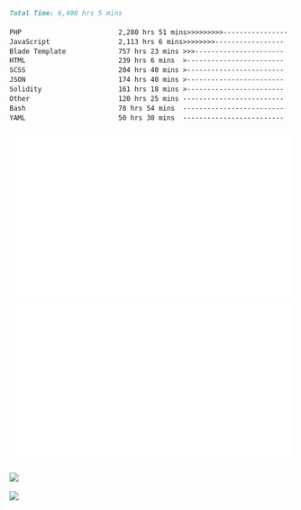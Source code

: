 <!--START_SECTION:waka-->

```markdown
Total Time: 6,408 hrs 5 mins

PHP                        2,280 hrs 51 mins>>>>>>>>>----------------   34.94 %
JavaScript                 2,113 hrs 6 mins>>>>>>>>-----------------   32.37 %
Blade Template             757 hrs 23 mins >>>----------------------   11.60 %
HTML                       239 hrs 6 mins  >------------------------   03.66 %
SCSS                       204 hrs 40 mins >------------------------   03.13 %
JSON                       174 hrs 40 mins >------------------------   02.68 %
Solidity                   161 hrs 18 mins >------------------------   02.47 %
Other                      120 hrs 25 mins -------------------------   01.84 %
Bash                       78 hrs 54 mins  -------------------------   01.21 %
YAML                       50 hrs 30 mins  -------------------------   00.77 %
```

<!--END_SECTION:waka-->

![](https://raw.githubusercontent.com/DrMaxis/github-stats-transparent/output/generated/overview.svg)
![](https://raw.githubusercontent.com/DrMaxis/github-stats-transparent/output/generated/languages.svg)

![](https://git-readme-stats-drmaxis-projects.vercel.app/api?username=drmaxis&show_icons=true&theme=outrun&count_private=true&show=reviews,discussions_started,discussions_answered,prs_merged,prs_merged_percentage&custom_title=2024%20Github%20Rank)
 
<a href="https://count.getloli.com/"><img src="https://count.getloli.com/get/@:maxis-the-alchemist?theme=rule34"></a>
<!-- https://count.getloli.com/get/@alchemist?theme=rule34 -->
<br>
